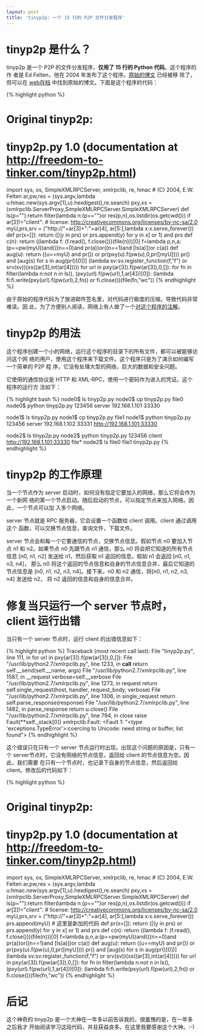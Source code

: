 ```yaml
---
layout: post
title: 'tinyp2p: 一个 15 行的 P2P 文件分发程序'
---
```


# tinyp2p 是什么？

tinyp2p 是一个 P2P 的文件分发程序，**仅用了 15 行的 Python 代码**。这个程序的作
者是 Ed Felten，他在 2004 年发布了这个程序。[原始的博文][tinyp2p_page] 已经被移
除了，但可以在 [web存档][tinyp2p_archive] 中找到原始的博文。下面是这个程序的代码：

{% highlight python %}
# Original tinyp2p:
# tinyp2p.py 1.0 (documentation at http://freedom-to-tinker.com/tinyp2p.html)
import sys, os, SimpleXMLRPCServer, xmlrpclib, re, hmac # (C) 2004, E.W. Felten
ar,pw,res = (sys.argv,lambda u:hmac.new(sys.argv[1],u).hexdigest(),re.search)
pxy,xs = (xmlrpclib.ServerProxy,SimpleXMLRPCServer.SimpleXMLRPCServer)
def ls(p=""):return filter(lambda n:(p=="")or res(p,n),os.listdir(os.getcwd()))
if ar[2]!="client": # license: http://creativecommons.org/licenses/by-nc-sa/2.0
  myU,prs,srv = ("http://"+ar[3]+":"+ar[4], ar[5:],lambda x:x.serve_forever())
  def pr(x=[]): return ([(y in prs) or prs.append(y) for y in x] or 1) and prs
  def c(n): return ((lambda f: (f.read(), f.close()))(file(n)))[0]
  f=lambda p,n,a:(p==pw(myU))and(((n==0)and pr(a))or((n==1)and [ls(a)])or c(a))
  def aug(u): return ((u==myU) and pr()) or pr(pxy(u).f(pw(u),0,pr([myU])))
  pr() and [aug(s) for s in aug(pr()[0])]
  (lambda sv:sv.register_function(f,"f") or srv(sv))(xs((ar[3],int(ar[4]))))
for url in pxy(ar[3]).f(pw(ar[3]),0,[]):
  for fn in filter(lambda n:not n in ls(), (pxy(url).f(pw(url),1,ar[4]))[0]):
    (lambda fi:fi.write(pxy(url).f(pw(url),2,fn)) or fi.close())(file(fn,"wc"))
{% endhighlight %}

由于原始的程序代码为了放进邮件签名里，对代码进行极度的压缩，导致代码非常难读。因
此，为了方便别人阅读，网络上有人做了一个[对这个程序的注解][tinyp2p_annotated]。

[tinyp2p_page]: http://www.freedom-to-tinker.com/tinyp2p.html
[tinyp2p_archive]: http://web.archive.org/
[tinyp2p_annotated]: https://github.com/cathalgarvey/tinystatus/blob/master/TinyP2P/Annotated_TinyP2P.py

# tinyp2p 的用法

这个程序创建一个小的网络，运行这个程序的目录下的所有文件，都可以被能够访问这个网
络的用户，使用这个程序来下载文件。这个程序只是为了演示如何编写一个简单的 P2P 程
序，它没有处理大型的网络，巨大的数据和安全问题。

它使用的通信协议是 HTTP 和 XML-RPC，使用一个密码作为进入的凭证。这个程序的运行方
法如下：

{% highlight bash %}
node0$ ls
tinyp2p.py
node0$ cp tinyp2p.py file0
node0$ python tinyp2p.py 123456 server 192.168.1.101 33330

node1$ ls
tinyp2p.py
node1$ cp tinyp2p.py file1
node1$ python tinyp2p.py 123456 server 192.168.1.102 33331 http://192.168.1.101:33330

node2$ ls
tinyp2p.py
node2$ python tinyp2p.py 123456 client http://192.168.1.101:33330 file*
node2$ ls
file0 file1 tinyp2p.py
{% endhighlight %}

# tinyp2p 的工作原理

当一个节点作为 server 启动时，如何没有指定它要加入的网络，那么它将会作为一个新网
络的第一个节点启动。随后启动的节点，可以指定节点来加入网络。因此，一个节点可以加
入多个网络。

server 节点就是 RPC 服务器，它会设置一个函数给 client 调用。client 通过调用这个
函数，可以交换节点信息，查询文件，下载文件。

server 节点会和每一个它要通信的节点，交换节点信息。假如节点 n0 要加入节点 n1 和
n2。如果节点 n0 先跟节点 n1 通信，那么 n0 将会把它知道的所有节点信息
[n0, n1, n2] 发送给 n1，然后获取 n1 返回的信息。假如 n1 会返回 [n0, n1, n3, n4]，
那么 n0 将这个返回的节点信息和自身的节点信息合并，最后它知道的节点信息是
[n0, n1, n2, n3, n4]。接下来，n0 和 n2 通信，将[n0, n1, n2, n3, n4] 发送给 n2，
将 n2 返回的信息和自身的信息合并。

# 修复当只运行一个 server 节点时，client 运行出错

当只有一个 server 节点时，运行 client 的出错信息如下：

{% highlight python %}
Traceback (most recent call last):
  File "tinyp2p.py", line 111, in <module>
    for url in pxy(ar[3]).f(pw(ar[3]),0,[]):
  File "/usr/lib/python2.7/xmlrpclib.py", line 1233, in __call__
    return self.__send(self.__name, args)
  File "/usr/lib/python2.7/xmlrpclib.py", line 1587, in __request
    verbose=self.__verbose
  File "/usr/lib/python2.7/xmlrpclib.py", line 1273, in request
    return self.single_request(host, handler, request_body, verbose)
  File "/usr/lib/python2.7/xmlrpclib.py", line 1306, in single_request
    return self.parse_response(response)
  File "/usr/lib/python2.7/xmlrpclib.py", line 1482, in parse_response
    return u.close()
  File "/usr/lib/python2.7/xmlrpclib.py", line 794, in close
    raise Fault(**self._stack[0])
xmlrpclib.Fault: <Fault 1: "<type 'exceptions.TypeError'>:coercing to Unicode: need string or buffer, list found">
{% endhighlight %}

这个错误只在只有一个 server 节点运行时出现。出现这个问题的原因是，只有一个
server节点时，它没有网络的节点信息，返回给 client 的节点信息为空。因此，我们需要
在只有一个节点时，也记录下自身的节点信息，然后返回给 client。修改后的代码如下：

{% highlight python %}
# Original tinyp2p:
# tinyp2p.py 1.0 (documentation at http://freedom-to-tinker.com/tinyp2p.html)
import sys, os, SimpleXMLRPCServer, xmlrpclib, re, hmac # (C) 2004, E.W. Felten
ar,pw,res = (sys.argv,lambda u:hmac.new(sys.argv[1],u).hexdigest(),re.search)
pxy,xs = (xmlrpclib.ServerProxy,SimpleXMLRPCServer.SimpleXMLRPCServer)
def ls(p=""):return filter(lambda n:(p=="")or res(p,n),os.listdir(os.getcwd()))
if ar[2]!="client": # license: http://creativecommons.org/licenses/by-nc-sa/2.0
  myU,prs,srv = ("http://"+ar[3]+":"+ar[4], ar[5:],lambda x:x.serve_forever())
  prs.append(myU) # 这里是新加的代码
  def pr(x=[]): return ([(y in prs) or prs.append(y) for y in x] or 1) and prs
  def c(n): return ((lambda f: (f.read(), f.close()))(file(n)))[0]
  f=lambda p,n,a:(p==pw(myU))and(((n==0)and pr(a))or((n==1)and [ls(a)])or c(a))
  def aug(u): return ((u==myU) and pr()) or pr(pxy(u).f(pw(u),0,pr([myU])))
  pr() and [aug(s) for s in aug(pr()[0])]
  (lambda sv:sv.register_function(f,"f") or srv(sv))(xs((ar[3],int(ar[4]))))
for url in pxy(ar[3]).f(pw(ar[3]),0,[]):
  for fn in filter(lambda n:not n in ls(), (pxy(url).f(pw(url),1,ar[4]))[0]):
    (lambda fi:fi.write(pxy(url).f(pw(url),2,fn)) or fi.close())(file(fn,"wc"))
{% endhighlight %}

# 后记

这个神奇的 tinyp2p 是一个大神在一年多以前告诉我的，很羞愧的是，在一年多之后我才
开始阅读学习这段代码，并且获益良多。在这里我要感谢这个大神。:-)
